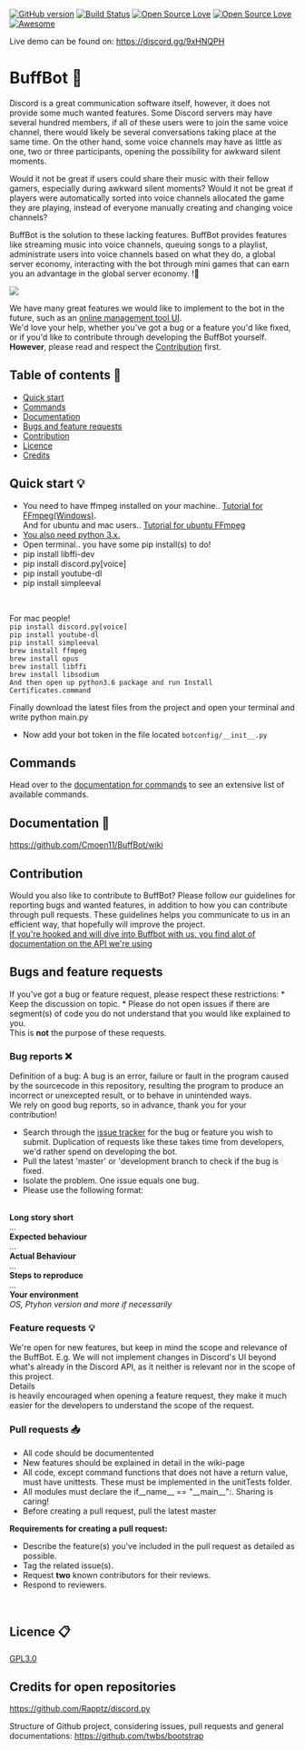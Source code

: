 <!-- [![Coverage Status](https://coveralls.io/repos/github/Cmoen11/BuffBot/badge.svg?branch=master)](https://coveralls.io/github/Cmoen11/BuffBot?branch=master) -->
[![GitHub version](https://badge.fury.io/gh/cmoen11%2Fbuffbot.svg)](https://badge.fury.io/gh/cmoen11%2Fbuffbot)
[![Build Status](https://travis-ci.org/Cmoen11/BuffBot.svg?branch=master)](https://travis-ci.org/Cmoen11/BuffBot)
[![Open Source Love](https://badges.frapsoft.com/os/v1/open-source.svg?v=102)](https://github.com/Cmoen11/BuffBot/)
[![Open Source Love](https://badges.frapsoft.com/os/gpl/gpl.svg?v=102)](https://github.com/Cmoen11/BuffBot/blob/master/LICENSE)
[![Awesome](https://cdn.rawgit.com/sindresorhus/awesome/d7305f38d29fed78fa85652e3a63e154dd8e8829/media/badge.svg)](https://github.com/Cmoen11/BuffBot/)

Live demo can be found on: https://discord.gg/9xHNQPH

# BuffBot 🤖
Discord is a great communication software itself, however, it does not provide some much wanted features. Some Discord servers may have several hundred members, if all of these users were to join the same voice channel, there would likely be several conversations taking place at the same time. On the other hand, some voice channels may have as little as one, two or three participants, opening the possibility for awkward silent moments.
 
Would it not be great if users could share their music with their fellow gamers, especially during awkward silent moments? Would it not be great if players were automatically sorted into voice channels allocated the game they are playing, instead of everyone manually creating and changing voice channels? 
 
BuffBot is the solution to these lacking features. BuffBot provides features like streaming music into voice channels, queuing songs to a playlist, administrate users into voice channels based on what they do, a global server economy, interacting with the bot through mini games that can earn you an advantage in the global server economy.
!💪 <br>

<img src="https://i.gyazo.com/a11b08dbc9b4cc8ee13b6a8dc1adba58.png"/>

We have many great features we would like to implement to the bot in the future, such as an [online management tool UI](https://github.com/Cmoen11/BuffBot/issues/56).   
We'd love your help, whether you've got a bug or a feature you'd like fixed, or if you'd like to contribute through developing the BuffBot yourself. <br>
<b>However</b>, please read and respect the [Contribution](#contribution) first.
## Table of contents 📍

* [Quick start](#quick-start-)
* [Commands](#commands)
* [Documentation](#documentation-)
* [Bugs and feature requests](#bugs-and-feature-requests)
* [Contribution](#contribution)
* [Licence](#licence-)
* [Credits](#credits-for-open-repositories)


## Quick start 💡
- You need to have ffmpeg installed on your machine.. [Tutorial for FFmpeg(Windows)](http://www.hongkiat.com/blog/ffmpeg-guide/). <br> And for ubuntu and mac users.. [Tutorial for ubuntu FFmpeg ](https://medium.com/portfolio-of-bilash/install-ffmpeg-on-ubuntu-mac-os-98588f3251d7)
- [You also need python 3.x.](https://www.python.org/downloads/)
- Open terminal.. you have some pip install(s) to do!
- pip install libffi-dev
- pip install discord.py[voice]
- pip install youtube-dl
- pip install simpleeval
<br>

For mac people!<br>
`pip install discord.py[voice]`<br>
`pip install youtube-dl`<br>
`pip install simpleeval`<br>
`brew install ffmpeg`<br>
`brew install opus`<br>
`brew install libffi`<br>
`brew install libsodium`<br>
`And then open up python3.6 package and run Install Certificates.command`<br>

Finally download the latest files from the project and open your terminal and write python main.py

- Now add your bot token in the file located `botconfig/__init__.py`

## Commands 
Head over to the [documentation for commands](https://github.com/Cmoen11/BuffBot/wiki/Commands) to see an extensive list of available commands.

## Documentation 📝
https://github.com/Cmoen11/BuffBot/wiki 

## Contribution
Would you also like to contribute to BuffBot? Please follow our guidelines for reporting bugs and wanted features, in addition to
how you can contribute through pull requests.
These guidelines helps you communicate to us in an efficient way, that hopefully will improve the project.
<br> <a href="http://discordpy.readthedocs.io/en/latest/api.html#user"> If you're hooked and will dive into Buffbot with us, you find alot of documentation on the API we're using</a>

<h2>Bugs and feature requests</h2>
If you've got a bug or feature request, please respect these restrictions:
* Keep the discussion on topic.
* Please do not open issues if there are segment(s) of code you do not understand that you would like explained to you. <br> 
This is <b>not</b> the purpose of these requests. 


### Bug reports ❌
Definition of a bug: A bug is an error, failure or fault in the program caused by the sourcecode in this repository, resulting the program to produce an incorrect or unexcepted result, or to behave in unintended ways.
<br> We rely on good bug reports, so in advance, thank you for your contribution!
* Search through the [issue tracker](https://github.com/Cmoen11/BuffBot/issues) for the bug or feature you wish to submit. Duplication of requests like these takes time from developers, we'd rather spend on developing the bot.
* Pull the latest 'master' or 'development branch to check if the bug is fixed.
* Isolate the problem. One issue equals one bug.
* Please use the following format:
<br>
<b> Long story short </b>
<br>
<i> ... </i>
<br>
<b> Expected behaviour </b>
<br>
<i> ... </i>
<br>
<b> Actual Behaviour </b>
<br>
<i> ... </i>
<br>
<b> Steps to reproduce </b>
<br>
<i> ... </i>
<br>
<b> Your environment </b>
<br>
<i> OS, Ptyhon version and more if necessarily </i>

### Feature requests 💡
We're open for new features, but keep in mind the scope and relevance of the BuffBot. E.g. We will not implement changes in Discord's UI beyond what's already in the Discord API, as it neither is relevant nor in the scope of this project.
<br>Details<br> is heavily encouraged when opening a feature request, they make it much easier for the developers to understand the scope of the request.


### Pull requests 📥
<ul>
<li> All code should be documentented </li>
<li> New features should be explained in detail in the wiki-page</li>
<li> All code, except command functions that does not have a return value, must have unittests. These must be implemented in the unitTests folder. </li>
<li> All modules must declare the if__name__ == "__main__":. Sharing is caring!  </li>
<li> Before creating a pull request, pull the latest master</li>
</ul>
<b>Requirements for creating a pull request:</b> <br>
<ul>
<li> Describe the feature(s) you've included in the pull request as detailed as possible. </li>
<li> Tag the related issue(s). </li>
<li> Request <b>two</b> known contributors for their reviews. </li>
<li> Respond to reviewers. </li>
</ul>
<br>


## Licence 📋
[GPL3.0](https://github.com/Cmoen11/BuffBot/blob/master/LICENSE)


## Credits for open repositories 
https://github.com/Rapptz/discord.py

Structure of Github project, considering issues, pull requests and general documentations: https://github.com/twbs/bootstrap
